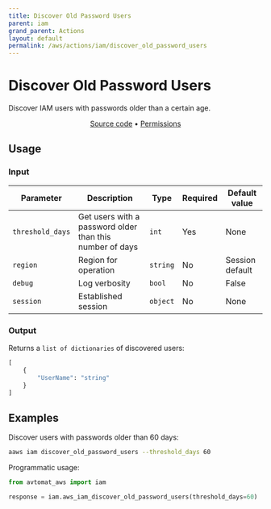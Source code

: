 ```yaml
---
title: Discover Old Password Users
parent: iam
grand_parent: Actions
layout: default
permalink: /aws/actions/iam/discover_old_password_users
---
```


# Discover Old Password Users

Discover IAM users with passwords older than a certain age.<br/>

<p align="center">
   <a href="https://github.com/avtomat-hub/avtomat-aws/tree/main/avtomat_aws/iam/discover_old_password_users.py">Source code</a> •
   <a href="/aws/permissions/iam/discover_old_password_users">Permissions</a>
</p>

## Usage

### Input

| Parameter        | Description                                              | Type     | Required | Default value   |
|------------------|----------------------------------------------------------|----------|----------|-----------------|
| `threshold_days` | Get users with a password older than this number of days | `int`    | Yes      | None            |
| `region`         | Region for operation                                     | `string` | No       | Session default |
| `debug`          | Log verbosity                                            | `bool`   | No       | False           |
| `session`        | Established session                                      | `object` | No       | None            |

### Output

Returns a `list of dictionaries` of discovered users:

```python
[
    {
        "UserName": "string"
    }
]
```

## Examples

Discover users with passwords older than 60 days:

```bash
aaws iam discover_old_password_users --threshold_days 60
```

Programmatic usage:

```python
from avtomat_aws import iam

response = iam.aws_iam_discover_old_password_users(threshold_days=60)
```